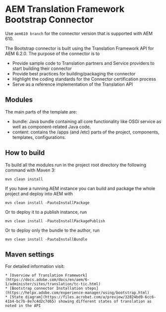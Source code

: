 # AEM Translation Framework Bootstrap Connector

Use `aem610 branch` for the connector version that is supported with AEM 610.

The Bootstrap connector is built using the Translation Framework API for AEM 6.2.0. The purpose of the connector is to

* Provide sample code to Translation partners and Service providers to start building their connector
* Provide best practices for building/packaging the connector
* Highlight the coding standards for the Connector certification process
* Serve as a reference implementation of the Translation API

## Modules

The main parts of the template are:

* bundle: Java bundle containing all core functionality like OSGi service as well as component-related Java code.
* content: contains the /apps (and /etc) parts of the project, components, templates, configurations.

## How to build

To build all the modules run in the project root directory the following command with Maven 3:

    mvn clean install

If you have a running AEM instance you can build and package the whole project and deploy into AEM with  

    mvn clean install -PautoInstallPackage
    
Or to deploy it to a publish instance, run

    mvn clean install -PautoInstallPackagePublish
    
Or to deploy only the bundle to the author, run

    mvn clean install -PautoInstallBundle

## Maven settings

For detailed information visit:
    
    * [Overview of Translation Framework](https://docs.adobe.com/docs/en/aem/6-1/administer/sites/translation/tc-tic.html)
    * [Bootstrap connector Installation steps](https://helpx.adobe.com/experience-manager/using/bootstrap.html)
    * [State diagram](https://files.acrobat.com/a/preview/32824bd9-6cc6-41b4-bc7b-8e7c4d2c7d65) showing different states of translation as noted in the API
